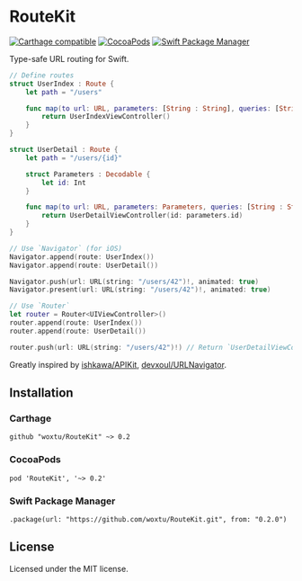# RouteKit

[![Carthage compatible](https://img.shields.io/badge/Carthage-compatible-4BC51D.svg?style=flat-square)](https://github.com/Carthage/Carthage)
[![CocoaPods](https://img.shields.io/cocoapods/v/RouteKit.svg?style=flat-square)](https://cocoapods.org/pods/RouteKit)
[![Swift Package Manager](https://img.shields.io/badge/Swift%20Package%20Manager-compatible-brightgreen.svg?style=flat-square)](https://github.com/apple/swift-package-manager)

Type-safe URL routing for Swift.

```swift
// Define routes
struct UserIndex : Route {
    let path = "/users"

    func map(to url: URL, parameters: [String : String], queries: [String : String]) -> UIViewController {
        return UserIndexViewController()
    }
}

struct UserDetail : Route {
    let path = "/users/{id}"

    struct Parameters : Decodable {
        let id: Int
    }

    func map(to url: URL, parameters: Parameters, queries: [String : String]) -> UIViewController {
        return UserDetailViewController(id: parameters.id)
    }
}

// Use `Navigator` (for iOS)
Navigator.append(route: UserIndex())
Navigator.append(route: UserDetail())

Navigator.push(url: URL(string: "/users/42")!, animated: true)
Navigator.present(url: URL(string: "/users/42")!, animated: true)

// Use `Router`
let router = Router<UIViewController>()
router.append(route: UserIndex())
router.append(route: UserDetail())

router.push(url: URL(string: "/users/42")!) // Return `UserDetailViewController`
```

Greatly inspired by [ishkawa/APIKit](https://github.com/ishkawa/APIKit), [devxoul/URLNavigator](https://github.com/devxoul/URLNavigator).

## Installation

### Carthage

```
github "woxtu/RouteKit" ~> 0.2
```

### CocoaPods

```
pod 'RouteKit', '~> 0.2'
```

### Swift Package Manager

```
.package(url: "https://github.com/woxtu/RouteKit.git", from: "0.2.0")
```

## License

Licensed under the MIT license.
